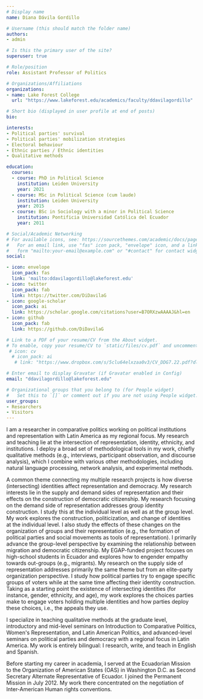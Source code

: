 ```yaml
---
# Display name
name: Diana Dávila Gordillo

# Username (this should match the folder name)
authors:
- admin

# Is this the primary user of the site?
superuser: true

# Role/position
role: Assistant Professor of Politics

# Organizations/Affiliations
organizations:
- name: Lake Forest College 
  url: "https://www.lakeforest.edu/academics/faculty/ddavilagordillo"

# Short bio (displayed in user profile at end of posts)
bio: 

interests:
- Political parties' survival
- Political parties' mobilization strategies
- Electoral behaviour
- Ethnic parties / Ethnic identities
- Qualitative methods

education:
  courses:
  - course: PhD in Political Science
    institution: Leiden University
    year: 2021
  - course: MSc in Political Science (cum laude)
    institution: Leiden University
    year: 2015
  - course: BSc in Sociology with a minor in Political Science
    institution: Pontificia Universidad Católica del Ecuador
    year: 2011

# Social/Academic Networking
# For available icons, see: https://sourcethemes.com/academic/docs/page-builder/#icons
#   For an email link, use "fas" icon pack, "envelope" icon, and a link in the
#   form "mailto:your-email@example.com" or "#contact" for contact widget.
social:

- icon: envelope
  icon_pack: fas
  link: 'mailto:ddavilagordillo@lakeforest.edu'
- icon: twitter
  icon_pack: fab
  link: https://twitter.com/DiDavilaG
- icon: google-scholar
  icon_pack: ai
  link: https://scholar.google.com/citations?user=B7ORXzwAAAAJ&hl=en
- icon: github
  icon_pack: fab
  link: https://github.com/DiDavilaG

# Link to a PDF of your resume/CV from the About widget.
# To enable, copy your resume/CV to `static/files/cv.pdf` and uncomment the lines below.
 # icon: cv
  # icon_pack: ai
   # link: "https://www.dropbox.com/s/5clu64elxzaa0v3/CV_DDG7.22.pdf?dl=0"

# Enter email to display Gravatar (if Gravatar enabled in Config)
email: "ddavilagordillo@lakeforest.edu"

# Organizational groups that you belong to (for People widget)
#   Set this to `[]` or comment out if you are not using People widget.
user_groups:
- Researchers
- Visitors
---
```

I am a researcher in comparative politics working on political institutions and representation with Latin America as my regional focus. My research and teaching lie at the intersection of representation, identity, ethnicity, and institutions. I deploy a broad set of methodological tools in my work, chiefly qualitative methods (e.g., interviews, participant observation, and discourse analysis), which I combine with various other methodologies, including natural language processing, network analysis, and experimental methods.

A common theme connecting my multiple research projects is how diverse (intersecting) identities affect representation and democracy. My research interests lie in the supply and demand sides of representation and their effects on the construction of democratic citizenship. My research focusing on the demand side of representation addresses group identity construction. I study this at the individual level as well as at the group level. My work explores the construction, politicization, and change of identities at the individual level. I also study the effects of these changes on the organization of groups and their representation (e.g., the formation of political parties and social movements as tools of representation). I primarily advance the group-level perspective by examining the relationship between migration and democratic citizenship. My EGAP-funded project focuses on high-school students in Ecuador and explores how to engender empathy towards out-groups (e.g., migrants). 
My research on the supply side of representation addresses primarily the same theme but from an elite–party organization perspective. I study how political parties try to engage specific groups of voters while at the same time affecting their identity construction. Taking as a starting point the existence of intersecting identities (for instance, gender, ethnicity, and age), my work explores the choices parties make to engage voters holding multiple identities and how parties deploy these choices, i.e., the appeals they use. 

I specialize in teaching qualitative methods at the graduate level, introductory and mid-level seminars on Introduction to Comparative Politics, Women's Representation, and Latin American Politics, and advanced-level seminars on political parties and democracy with a regional focus in Latin America. My work is entirely bilingual: I research, write, and teach in English and Spanish. 

Before starting my career in academia, I served at the Ecuadorian Mission to the Organization of American States (OAS) in Washington D.C. as Second Secretary Alternate Representative of Ecuador. I joined the Permanent Mission in July 2012. My work there concentrated on the negotiation of Inter-American Human rights conventions.
